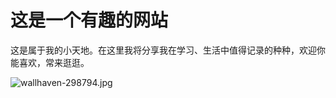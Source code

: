 # 这是一个有趣的网站

这是属于我的小天地。在这里我将分享我在学习、生活中值得记录的种种，欢迎你能喜欢，常来逛逛。

![wallhaven-298794.jpg](https://i.loli.net/2018/06/21/5b2ba74485766.jpg)
